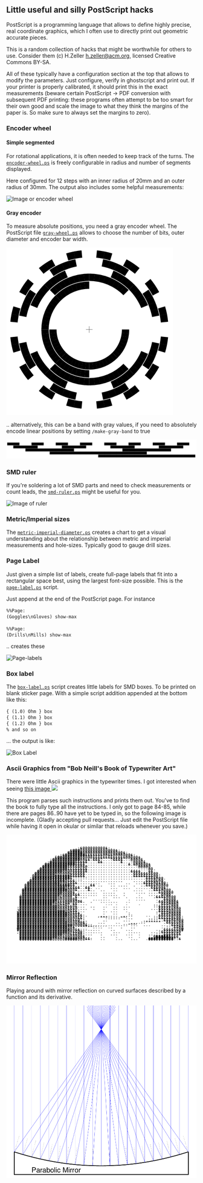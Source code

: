 Little useful and silly PostScript hacks
----------------------------------------

PostScript is a programming language that allows to define highly precise, real
coordinate graphics, which I often use to directly print out geometric
accurate pieces.

This is a random collection of hacks that might be worthwhile
for others to use. Consider them (c) H.Zeller <h.zeller@acm.org>,
licensed Creative Commons BY-SA.

All of these typically have a configuration section at the top that allows
to modify the parameters. Just configure, verify in ghostscript and print
out. If your printer is properly calibrated, it should print this in the
exact measurements (beware certain PostScript -> PDF conversion with subsequent
PDF printing: these programs often attempt to be too smart for their own good
and scale the image to what they think the margins of the paper is. So make sure
to always set the margins to zero).

### Encoder wheel

#### Simple segmented
For rotational applications, it is often needed to keep track of the
turns. The [`encoder-wheel.ps`](./encoder-wheel.ps) is freely configurable in
radius and number of segments displayed.

Here configured for 12 steps with an inner radius of 20mm and an outer radius
of 30mm. The output also includes some helpful measurements:

![Image or encoder wheel][wheel-img]

#### Gray encoder

To measure absolute positions, you need a gray encoder wheel. The PostScript
file [`gray-wheel.ps`](./gray-wheel.ps) allows to choose the number of bits,
outer diameter and encoder bar width.

![Gray encoder](./img/gray-wheel.png)

.. alternatively, this can be a band with gray values, if you need to absolutely
encode linear positions by setting `/make-gray-band` to true

![Gray encoder band](./img/gray-band.png)

### SMD ruler
If you're soldering a lot of SMD parts and need to check measurements or
count leads, the [`smd-ruler.ps`](./smd-ruler.ps) might be useful for you.

![Image of ruler][ruler-img]

### Metric/Imperial sizes
The [`metric-imperial-diameter.ps`](./metric-imperial-diameter.ps) creates
a chart to get a visual understanding about the relationship between metric
and imperial measurements and hole-sizes. Typically good to gauge drill sizes.

### Page Label
Just given a simple list of labels, create full-page labels that fit into
a rectangular space best, using the largest font-size possible. This is the
[`page-label.ps`](./page-label.ps) script.

Just append at the end of the PostScript page. For instance

```
%%Page:
(Goggles\nGloves) show-max

%%Page:
(Drills\nMills) show-max
```

.. creates these

![Page-labels][page-label]

### Box label
The [`box-label.ps`](./box-label.ps) script creates little labels for SMD boxes.
To be printed on blank sticker page. With a simple script addition appended
at the bottom like this:

```
{ (1.0) Ohm } box
{ (1.1) Ohm } box
{ (1.2) Ohm } box
% and so on
```

... the output is like:

![Box Label][box-label-img]

### Ascii Graphics from "Bob Neill's Book of Typewriter Art"

There were little Ascii graphics in the typewriter times. I got interested
when seeing
<a href="https://pbs.twimg.com/media/DrgVJYfXQAAgZ2f.jpg">this image
<img src="https://pbs.twimg.com/media/DrgVJYfXQAAgZ2f.jpg" width="128"></a>

This program parses such instructions and prints them out.
You've to find the book to fully type all the instructions. I only got to
page 84-85, while there are pages 86..90 have yet to be typed in, so the
following image is incomplete.
(Gladly accepting pull requests... Just edit the PostScript file while
having it open in okular or similar that reloads whenever you save.)

![ASCII graphics][ascii-graphics]

### Mirror Reflection

Playing around with mirror reflection on curved surfaces described by a function and
its derivative.

![Parabolid reflection][mirror-reflection]

[box-label-img]: ./img/box-label.png
[wheel-img]: ./img/wheel-picture.png
[ruler-img]: ./img/smd-ruler.jpg
[page-label]: ./img/page-label.png
[ascii-graphics]: ./img/ascii-graphics.png
[mirror-reflection]: ./img/mirror-reflection.png
